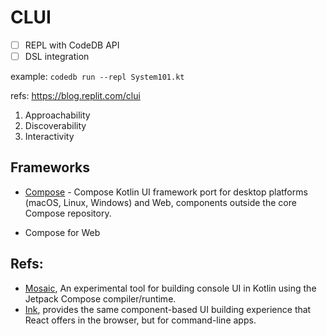 # CLUI

- [ ] REPL with CodeDB API
- [ ] DSL integration

example: `codedb run --repl System101.kt`

refs: https://blog.replit.com/clui

1. Approachability
2. Discoverability
3. Interactivity

## Frameworks

- [Compose](https://github.com/JetBrains/compose-jb) - Compose Kotlin UI framework port for desktop platforms (macOS, Linux, Windows) and Web, components outside the core Compose repository.

- Compose for Web

## Refs:

- [Mosaic](https://github.com/JakeWharton/mosaic), An experimental tool for building console UI in Kotlin using the Jetpack Compose compiler/runtime.
- [Ink](https://github.com/vadimdemedes/ink), provides the same component-based UI building experience that React offers in the browser, but for command-line apps. 